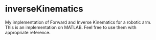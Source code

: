 inverseKinematics
=================

My implementation of Forward and Inverse Kinematics for a robotic arm. This is an implementation on MATLAB. Feel free to use them with appropriate reference.
